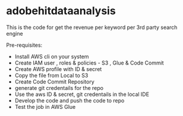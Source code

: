 # adobehitdataanalysis
This is the code for get the revenue per keyword per 3rd party search engine

Pre-requisites:
 - Install AWS cli on your system
 - Create IAM user , roles & policies - S3 , Glue & Code Commit
 - Create AWS profile with ID & secret
 - Copy the file from Local to S3
 - Create Code Commit Repository 
 - generate git credentails for the repo
 - Use the aws ID & secret, git credentails in the local IDE
 - Develop the code and push the code to repo
 - Test the job in AWS Glue  
 
